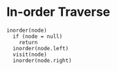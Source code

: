 # In-order Traverse
```
inorder(node)
  if (node = null)
    return
  inorder(node.left)
  visit(node)
  inorder(node.right)
```
